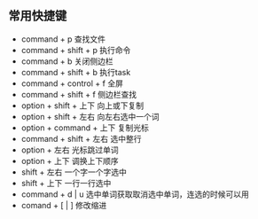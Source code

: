 ## 常用快捷键

- command + p 查找文件
- command + shift + p 执行命令
- command + b 关闭侧边栏
- command + shift + b 执行task
- command + control + f 全屏
- command + shift + f 侧边栏查找
- option + shift + 上下 向上或下复制
- option + shift + 左右 向左右选中一个词
- option + command + 上下 复制光标
- command + shift + 左右 选中整行
- option + 左右 光标跳过单词
- option + 上下 调换上下顺序
- shift + 左右 一个字一个字选中
- shift + 上下 一行一行选中
- command + d | u 选中单词获取取消选中单词，连选的时候可以用
- comand + [ | ] 修改缩进